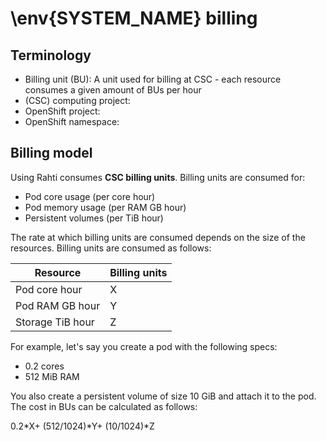 # \env{SYSTEM_NAME} billing

## Terminology

* Billing unit (BU): A unit used for billing at CSC - each resource consumes a given amount of BUs per hour
* (CSC) computing project:
* OpenShift project:
* OpenShift namespace:

## Billing model

Using Rahti consumes **CSC billing units**. Billing units are consumed for:

* Pod core usage (per core hour)
* Pod memory usage (per RAM GB hour)
* Persistent volumes (per TiB hour)

The rate at which billing units are consumed depends on the size of the
resources. Billing units are consumed as follows:

| Resource         | Billing units |
|------------------|---------------|
| Pod core hour    | X             |
| Pod RAM GB hour  | Y             |
| Storage TiB hour | Z             |

For example, let's say you create a pod with the following specs:

* 0.2 cores
* 512 MiB RAM

You also create a persistent volume of size 10 GiB and attach it to the pod. The
cost in BUs can be calculated as follows:

0.2*X+
(512/1024)*Y+
(10/1024)*Z
